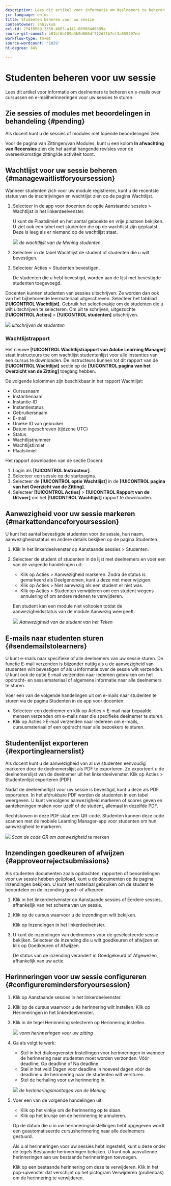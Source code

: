```yaml
---
description: Lees dit artikel voor informatie om deelnemers te beheren en e-mails over cursussen en e-mailherinneringen voor uw sessies te sturen.
jcr-language: en_us
title: Studenten beheren voor uw sessie
contentowner: shhivkum
exl-id: 2f4f8589-2350-4683-a141-809084d6309a
source-git-commit: b01bf6bf89a3b9d860df712df1b7ef3a859407ed
workflow-type: tm+mt
source-wordcount: '1029'
ht-degree: 84%

---
```


# Studenten beheren voor uw sessie

Lees dit artikel voor informatie om deelnemers te beheren en e-mails over cursussen en e-mailherinneringen voor uw sessies te sturen.

## Zie sessies of modules met beoordelingen in behandeling {#pending}

Als docent kunt u de sessies of modules met lopende beoordelingen zien.

Voor de pagina van Zittingen/van Modules, kunt u een kolom **In afwachting van Recensies** zien die het aantal hangende revisies voor de overeenkomstige zitting/de activiteit toont.

## Wachtlijst voor uw sessie beheren {#managewaitlistforyoursession}

Wanneer studenten zich voor uw module registreren, kunt u de recentste status van de inschrijvingen en wachtlijst zien op de pagina Wachtlijst.

1. Selecteer in de app voor docenten de optie Aanstaande sessies > Wachtlijst in het linkerdeelvenster.

   U kunt de Plaatslimiet en het aantal geboekte en vrije plaatsen bekijken. U ziet ook een tabel met studenten die op de wachtlijst zijn geplaatst. Deze is leeg als er niemand op de wachtlijst staat.

   ![](assets/waitlist.png)
   *de wachtlijst van de Mening studenten*

1. Selecteer in de tabel Wachtlijst de student of studenten die u wilt bevestigen.
1. Selecteer Acties > Studenten bevestigen.

   De studenten die u hebt bevestigd, worden aan de lijst met bevestigde studenten toegevoegd.

Docenten kunnen studenten van sessies uitschrijven. Ze worden dan ook van het bijbehorende leermateriaal uitgeschreven. Selecteer het tabblad **[!UICONTROL Wachtlijst]**. Gebruik het selectievakje om de studenten die u wilt uitschrijven te selecteren. Om uit te schrijven, uitgezochte **[!UICONTROL Acties]** > **[!UICONTROL studenten]** uitschrijven.

![](assets/unenroll-learners.png)
*uitschrijven de studenten*

### Wachtlijstrapport

Het nieuwe **[!UICONTROL Wachtlijstrapport van Adobe Learning Manager]** staat instructeurs toe om wachtlijst studentenlijst voor alle instanties van een cursus te downloaden. De instructeurs kunnen tot dit rapport van de **[!UICONTROL Wachtlijst]** sectie op de **[!UICONTROL pagina van het Overzicht van de Zitting]** toegang hebben.

De volgende kolommen zijn beschikbaar in het rapport Wachtlijst:

* Cursusnaam
* Instantienaam
* Instantie-ID
* Instantiestatus
* Gebruikersnaam
* E-mail
* Unieke ID van gebruiker
* Datum ingeschreven (tijdzone UTC)
* Status
* Wachtlijstnummer
* Wachtlijstlimiet
* Plaatslimiet

Het rapport downloaden van de sectie Docent:

1. Login als **[!UICONTROL Instructeur]**.
2. Selecteer een sessie op de startpagina.
3. Selecteer de **[!UICONTROL optie Wachtlijst]** in de **[!UICONTROL pagina van het Overzicht van de Zitting]**.
4. Selecteer **[!UICONTROL Acties]** > **[!UICONTROL Rapport van de Uitvoer]** om het **[!UICONTROL Wachtlijst]** rapport te downloaden.

## Aanwezigheid voor uw sessie markeren {#markattendanceforyoursession}

U kunt het aantal bevestigde studenten voor de sessie, hun naam, aanwezigheidsstatus en andere details bekijken op de pagina Studenten.

1. Klik in het linkerdeelvenster op Aanstaande sessies > Studenten.
1. Selecteer de student of studenten in de lijst met deelnemers en voer een van de volgende handelingen uit:

   * Klik op Acties > Aanwezigheid markeren. Zodra de status is gemarkeerd als Deelgenomen, kunt u deze niet meer wijzigen.
   * Klik op Acties > Niet aanwezig als een student er niet was.
   * Klik op Acties > Studenten verwijderen om een student wegens annulering of om andere redenen te verwijderen.

   Een student kan een module niet voltooien totdat de aanwezigheidsstatus van de module Aanwezig weergeeft.

   ![](assets/markattendance.png)
   *Aanwezigheid van de student van het Teken*

## E-mails naar studenten sturen {#sendemailstolearners}

U kunt e-mails naar specifieke of alle deelnemers van uw sessie sturen. De functie E-mail verzenden is bijzonder nuttig als u de aanwezigheid van studenten wilt bevestigen of als u informatie over de sessie wilt verzenden. U kunt ook de optie E-mail verzenden naar iedereen gebruiken om het opdracht- en sessiemateriaal of algemene informatie naar alle deelnemers te sturen.

Voer een van de volgende handelingen uit om e-mails naar studenten te sturen via de pagina Studenten in de app voor docenten:

* Selecteer een deelnemer en klik op Acties > E-mail naar bepaalde mensen verzenden om e-mails naar die specifieke deelnemer te sturen.
* Klik op Acties >E-mail verzenden naar iedereen om e-mails, cursusmateriaal of een opdracht naar alle bezoekers te sturen.

## Studentenlijst exporteren {#exportinglearnerslist}

Als docent kunt u de aanwezigheid van al uw studenten eenvoudig markeren door de deelnemerslijst als PDF te exporteren. Zo exporteert u de deelnemerslijst van de deelnemer uit het linkerdeelvenster. Klik op Acties > Studentenlijst exporteren (PDF).

Nadat de deelnemerlijst voor uw sessie is bevestigd, kunt u deze als PDF exporteren. In het afdrukbare PDF worden de studenten in een tabel weergeven. U kunt vervolgens aanwezigheid markeren of scores geven en aantekeningen maken voor uzelf of de student, allemaal in dezelfde PDF.

Rechtsboven in deze PDF staat een QR-code. Studenten kunnen deze code scannen met de mobiele Learning Manager-app voor studenten om hun aanwezigheid te markeren.

![](assets/exportpdf.png)
*Scan de code QR om aanwezigheid* te merken

## Inzendingen goedkeuren of afwijzen {#approveorrejectsubmissions}

Als studenten documenten zoals opdrachten, rapporten of beoordelingen voor uw sessie hebben geüpload, kunt u de documenten op de pagina Inzendingen bekijken. U kunt het materiaal gebruiken om de student te beoordelen en de inzending goed- of afkeuren.

1. Klik in het linkerdeelvenster op Aanstaande sessies of Eerdere sessies, afhankelijk van het schema van uw sessie.
1. Klik op de cursus waarvoor u de inzendingen wilt bekijken.

   Klik op Inzendingen in het linkerdeelvenster.

1. U kunt de inzendingen van deelnemers voor de geselecteerde sessie bekijken. Selecteer de inzending die u wilt goedkeuren of afwijzen en klik op Goedkeuren of Afwijzen.

   De status van de inzending verandert in Goedgekeurd of Afgewezen, afhankelijk van uw actie.

## Herinneringen voor uw sessie configureren {#configureremindersforyoursession}

1. Klik op Aanstaande sessies in het linkerdeelvenster.
1. Klik op de cursus waarvoor u de herinnering wilt instellen. Klik op Herinneringen in het linkerdeelvenster.
1. Klik in de tegel Herinnering selecteren op Herinnering instellen.

   ![](assets/setreminder.png)
   *vorm herinneringen voor uw zitting*

1. Ga als volgt te werk:

   * Stel in het dialoogvenster Instellingen voor herinneringen in wanneer de herinnering naar studenten moet worden verzonden: Vóór deadline, Op deadline of Na deadline.
   * Stel in het veld Dagen voor deadline in hoeveel dagen vóór de deadline u de herinnering naar de studenten wilt versturen.
   * Stel de herhaling voor uw herinnering in.

   ![](assets/remindersettings.png)
   *de herinneringsmontages van de Mening*

1. Voer een van de volgende handelingen uit:

   * Klik op het vinkje om de herinnering op te slaan.
   * Klik op het kruisje om de herinnering te annuleren.

   Op de datum die u in uw herinneringsinstellingen hebt opgegeven wordt een geautomatiseerde cursusherinnering naar alle deelnemers gestuurd.

   Als u al herinneringen voor uw sessies hebt ingesteld, kunt u deze onder de tegels Bestaande herinneringen bekijken. U kunt ook aanvullende herinneringen aan uw bestaande herinneringen toevoegen.

   Klik op een bestaande herinnering om deze te verwijderen. Klik in het pop-upvenster dat verschijnt op het pictogram Verwijderen (prullenbak) om de herinnering te verwijderen.
